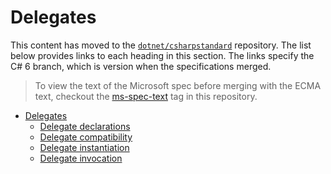 # Delegates

This content has moved to the [`dotnet/csharpstandard`](https://github.com/dotnet/csharpstandard) repository.
The list below provides links to each heading in this section. The links specify the C# 6 branch, which is version when the specifications merged.

> To view the text of the Microsoft spec before merging with the ECMA text, checkout the [ms-spec-text](https://github.com/dotnet/csharplang/releases/tag/ms-spec-text) tag in this repository.

- <a id="delegates"></a>[Delegates](https://github.com/dotnet/csharpstandard/blob/draft-v6/standard/delegates.md#19-delegates)
  - <a id="delegate-declarations"></a>[Delegate declarations](https://github.com/dotnet/csharpstandard/blob/draft-v6/standard/delegates.md#192-delegate-declarations)
  - <a id="delegate-compatibility"></a>[Delegate compatibility](https://github.com/dotnet/csharpstandard/blob/draft-v6/standard/delegates.md#194-delegate-compatibility)
  - <a id="delegate-instantiation"></a>[Delegate instantiation](https://github.com/dotnet/csharpstandard/blob/draft-v6/standard/delegates.md#195-delegate-instantiation)
  - <a id="delegate-invocation"></a>[Delegate invocation](https://github.com/dotnet/csharpstandard/blob/draft-v6/standard/delegates.md#196-delegate-invocation)
